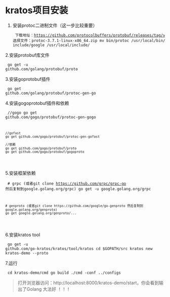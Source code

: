 # kratos项目安装

1. 安装protoc二进制文件（这一步比较重要）
<code><pre>
	下载地址：https://github.com/protocolbuffers/protobuf/releases/tag/v3.7.1（或者https://github.com/google/protobuf/releases）
	选择文件：protoc-3.7.1-linux-x86_64.zip
	mv bin/protoc /usr/local/bin/
	mv include/google /usr/local/include/
</pre></code>


2.安装protobuf库文件
<code><pre>
	go get -u github.com/golang/protobuf/proto
</pre></code>


3.安装goprotobuf插件
<code><pre>
	go get github.com/golang/protobuf/protoc-gen-go
</pre></code>


4.安装gogoprotobuf插件和依赖
<code><pre>
	//gogo
	go get github.com/gogo/protobuf/protoc-gen-gogo

	//gofast
	go get github.com/gogo/protobuf/protoc-gen-gofast

	//依赖
	go get github.com/gogo/protobuf/proto
	go get github.com/gogo/protobuf/gogoproto
</pre></code>


5.安装框架依赖
<code><pre>
	# grpc (或者git clone https://github.com/grpc/grpc-go 然后复制到google.golang.org/grpc)
	go get -u google.golang.org/grpc

	# genproto (或者git clone https://github.com/google/go-genproto 然后复制到google.golang.org/genproto)
	go get google.golang.org/genproto/...
</pre></code>


6.安装kratos tool
<code><pre>
	go get -u github.com/go-kratos/kratos/tool/kratos
	cd $GOPATH/src
	kratos new kratos-demo --proto
</pre></code>


7.运行
<code><pre>
	cd kratos-demo/cmd
	go build
	./cmd -conf ../configs
</pre></code>


> 打开浏览器访问：http://localhost:8000/kratos-demo/start，你会看到输出了Golang 大法好 ！！！

